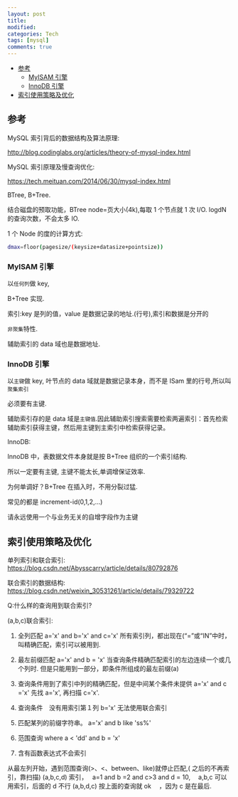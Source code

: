```yaml
---
layout: post
title:
modified:
categories: Tech
tags: [mysql]
comments: true
---
```


<!-- TOC -->

- [参考](#参考)
  - [MyISAM 引擎](#MyISAM-引擎)
  - [InnoDB 引擎](#InnoDB-引擎)
- [索引使用策略及优化](#索引使用策略及优化)

<!-- /TOC -->

## 参考

MySQL 索引背后的数据结构及算法原理:

<http://blog.codinglabs.org/articles/theory-of-mysql-index.html>

MySQL 索引原理及慢查询优化:

<https://tech.meituan.com/2014/06/30/mysql-index.html>

BTree, B+Tree.

结合磁盘的预取功能，BTree node=页大小(4k),每取 1 个节点就 1 次 I/O. logdN 的查询次数，不会太多 IO.

1 个 Node 的度的计算方式:

```sh
dmax=floor(pagesize/(keysize+datasize+pointsize))
```

### MyISAM 引擎

以`任何列`做 key,

B+Tree 实现.

索引:key 是列的值，value 是数据记录的地址.(行号),索引和数据是分开的

`非聚集`特性.

辅助索引的 data 域也是数据地址.

### InnoDB 引擎

以`主键`做 key, 叶节点的 data 域就是数据记录本身，而不是 ISam 里的行号,所以叫`聚集索引`

必须要有主键.

辅助索引存的是 data 域是`主键值`.因此辅助索引搜索需要检索两遍索引：首先检索辅助索引获得主键，然后用主键到主索引中检索获得记录。

InnoDB:

InnoDB 中，表数据文件本身就是按 B+Tree 组织的一个索引结构.

所以一定要有主键, 主键不能太长,单调增保证效率.

为何单调好？B+Tree 在插入时，不用分裂过猛.

常见的都是 increment-id(0,1,2,...)

请永远使用一个与业务无关的自增字段作为主键

## 索引使用策略及优化

单列索引和联合索引:
<https://blog.csdn.net/Abysscarry/article/details/80792876>

联合索引的数据结构:
<https://blog.csdn.net/weixin_30531261/article/details/79329722>

Q:什么样的查询用到联合索引?

(a,b,c)联合索引:

1. 全列匹配 a='x' and b='x' and c='x'
   所有索引列，都出现在(“=”或“IN”中时，叫精确匹配，索引可以被用到.
2. 最左前缀匹配 a='x' and b = 'x'
   当查询条件精确匹配索引的左边连续一个或几个列时.
   但是只能用到一部分，即条件所组成的最左前缀(a)
3. 查询条件用到了索引中列的精确匹配，但是中间某个条件未提供 a='x' and c ='x'
   先找 a='x', 再扫描 c='x'.
4. 查询条件　没有用索引第１列 b='x'
   无法使用联合索引
5. 匹配某列的前缀字符串。 a='x' and b like 'ss%'

6. 范围查询 where a < 'dd' and b = 'x'
7. 含有函数表达式不会索引

从最左列开始，遇到范围查询(>、<、between、like)就停止匹配,( 之后的不再索引，靠扫描)
(a,b,c,d) 索引，　 a=1 and b =2 and c>3 and d = 10,　 a,b,c 可以用索引，后面的 d 不行
(a,b,d,c) 按上面的查询就 ok 　，因为 c 是在最后.
